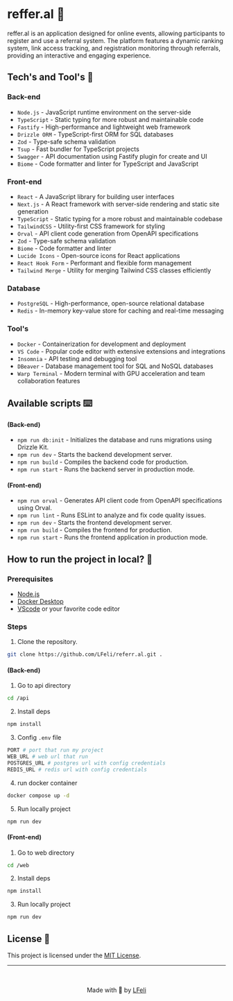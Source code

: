 # reffer.al 🚀

reffer.al is an application designed for online events, allowing participants to register and use a referral system. The platform features a dynamic ranking system, link access tracking, and registration monitoring through referrals, providing an interactive and engaging experience.

## Tech's and Tool's 🔧

### Back-end
- `Node.js` - JavaScript runtime environment on the server-side
- `TypeScript` - Static typing for more robust and maintainable code
- `Fastify` - High-performance and lightweight web framework
- `Drizzle ORM` - TypeScript-first ORM for SQL databases
- `Zod` - Type-safe schema validation
- `Tsup` - Fast bundler for TypeScript projects
- `Swagger` - API documentation using Fastify plugin for create and UI  
- `Biome` - Code formatter and linter for TypeScript and JavaScript

### Front-end
- `React` - A JavaScript library for building user interfaces
- `Next.js` - A React framework with server-side rendering and static site generation
- `TypeScript` - Static typing for a more robust and maintainable codebase
- `TailwindCSS` - Utility-first CSS framework for styling
- `Orval` - API client code generation from OpenAPI specifications
- `Zod` - Type-safe schema validation
- `Biome` - Code formatter and linter
- `Lucide Icons` - Open-source icons for React applications
- `React Hook Form` - Performant and flexible form management
- `Tailwind Merge` - Utility for merging Tailwind CSS classes efficiently

### Database
- `PostgreSQL` - High-performance, open-source relational database
- `Redis` - In-memory key-value store for caching and real-time messaging

### Tool's
- `Docker` - Containerization for development and deployment
- `VS Code` - Popular code editor with extensive extensions and integrations
- `Insomnia` - API testing and debugging tool
- `DBeaver` - Database management tool for SQL and NoSQL databases
- `Warp Terminal` - Modern terminal with GPU acceleration and team collaboration features

## Available scripts ⌨️

#### (Back-end)
- `npm run db:init` - Initializes the database and runs migrations using Drizzle Kit.
- `npm run dev` - Starts the backend development server.
- `npm run build` - Compiles the backend code for production.
- `npm run start` - Runs the backend server in production mode.

#### (Front-end)
- `npm run orval` - Generates API client code from OpenAPI specifications using Orval.
- `npm run lint` - Runs ESLint to analyze and fix code quality issues.
- `npm run dev` - Starts the frontend development server.
- `npm run build` - Compiles the frontend for production.
- `npm run start` - Runs the frontend application in production mode.

## How to run the project in local? 🧐

### Prerequisites
- [Node.js](https://nodejs.org/pt)
- [Docker Desktop](https://www.docker.com/products/docker-desktop/)
- [VScode](https://code.visualstudio.com/download) or your favorite code editor

### Steps
1. Clone the repository.
```sh
git clone https://github.com/LFeli/referr.al.git .
```

#### (Back-end)
1. Go to api directory
```sh
cd /api
```

2. Install deps
```sh
npm install
```

3. Config `.env` file
```sh
PORT # port that run my project
WEB_URL # web url that run
POSTGRES_URL # postgres url with config credentials
REDIS_URL # redis url with config credentials
```

4. run docker container
```sh
docker compose up -d
```

5. Run locally project 
```sh
npm run dev
```

#### (Front-end)
1. Go to web directory
```sh
cd /web
```

2. Install deps
```sh
npm install
```

3. Run locally project 
```sh
npm run dev
```

## License 📝
This project is licensed under the [MIT License](https://github.com/LFeli/referr.al/blob/main/LICENSE).

--- 
<br />
<br />
<div align="center">
  Made with 💙 by <a href="https://github.com/LFeli" target="_blank">LFeli</a>
</div>